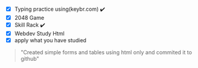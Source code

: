 - [x] Typing practice using(keybr.com) ✔️
- [x] 2048 Game 
- [x] Skill Rack ✔️
- [x] Webdev Study Html 
- [x] apply what you have studied 
>"Created simple forms and tables using html only and commited it to github"